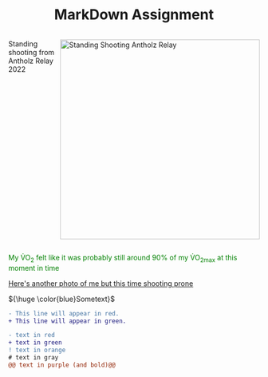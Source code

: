 <!DOCTYPE html>
<html>
<body>

<h1 align="center"> MarkDown Assignment</h1>

<p style="display:inline-block;"> <img align="right" height="400" src="Group23012022vt0317.JPG" alt="Standing Shooting Antholz Relay"> 
Standing shooting from Antholz Relay 2022</p>

<p style="color: green;">My V&#775;O<sub>2</sub> felt like it was probably still around 90% of my V&#775;O<sub>2max</sub> at this moment in time</p>

<a href= "./Gow130122cm1179.JPG" target=_blank rel="noopener noreferrer">
  Here's another photo of me but this time shooting prone</a>

${\huge \color{blue}Sometext}$


```diff
- This line will appear in red.
+ This line will appear in green.
```
```diff
- text in red
+ text in green
! text in orange
# text in gray
@@ text in purple (and bold)@@
```


</body>
</html>
